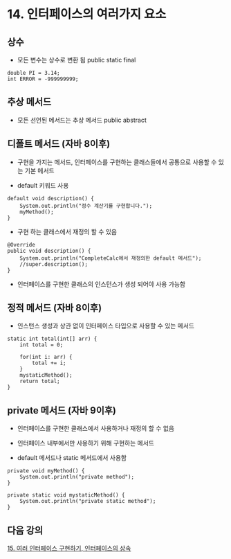 # 14. 인터페이스의 여러가지 요소

## 상수

- 모든 변수는 상수로 변환 됨 public static final

```
double PI = 3.14;
int ERROR = -999999999;

```

## 추상 메서드

- 모든 선언된 메서드는 추상 메서드 public abstract

## 디폴트 메서드 (자바 8이후)

- 구현을 가지는 메서드, 인터페이스를 구현하는 클래스들에서 공통으로 사용할 수 있는 기본 메서드

- default 키워드 사용

```
default void description() {
	System.out.println("정수 계산기를 구현합니다.");
	myMethod();
}
```

- 구현 하는 클래스에서 재정의 할 수 있음

```
@Override
public void description() {
	System.out.println("CompleteCalc에서 재정의한 default 메서드");
	//super.description();
}
```

- 인터페이스를 구현한 클래스의 인스턴스가 생성 되어야 사용 가능함

## 정적 메서드 (자바 8이후)

- 인스턴스 생성과 상관 없이 인터페이스 타입으로 사용할 수 있는 메서드

```
static int total(int[] arr) {
	int total = 0;

	for(int i: arr) {
		total += i;
	}
	mystaticMethod();
	return total;
}
```

## private 메서드 (자바 9이후)

- 인터페이스를 구현한 클래스에서 사용하거나 재정의 할 수 없음

- 인터페이스 내부에서만 사용하기 위해 구현하는 메서드

- default 메서드나 static 메서드에서 사용함

```
private void myMethod() {
	System.out.println("private method");
}

private static void mystaticMethod() {
	System.out.println("private static method");
}
```

## 다음 강의

[15. 여러 인터페이스 구현하기, 인터페이스의 상속](https://github.com/codemaker74/study/tree/master/backup/javacoursework/Chapter3/3-15/README.md)
